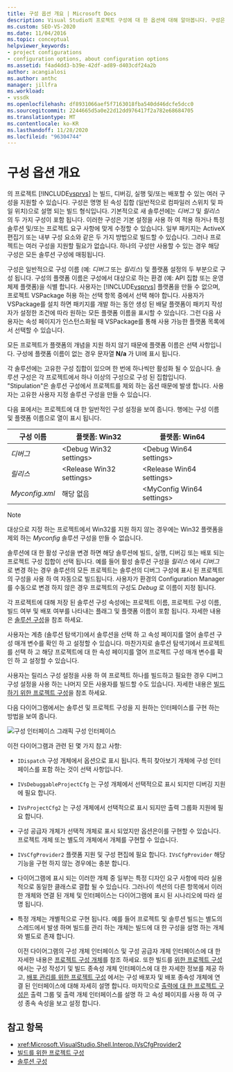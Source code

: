 ```yaml
---
title: 구성 옵션 개요 | Microsoft Docs
description: Visual Studio의 프로젝트 구성에 대 한 옵션에 대해 알아봅니다. 구성은 속성 및 파일 위치의 명명 된 집합으로 설명 되는 빌드 형식입니다.
ms.custom: SEO-VS-2020
ms.date: 11/04/2016
ms.topic: conceptual
helpviewer_keywords:
- project configurations
- configuration options, about configuration options
ms.assetid: f4ad4dd3-b39e-42df-ad89-d403cdf24a2b
author: acangialosi
ms.author: anthc
manager: jillfra
ms.workload:
- vssdk
ms.openlocfilehash: df8931066aef5f7163018fba540dd46dcfe5dcc0
ms.sourcegitcommit: 2244665d5a0e22d12dd976417f2a782e68684705
ms.translationtype: MT
ms.contentlocale: ko-KR
ms.lasthandoff: 11/28/2020
ms.locfileid: "96304744"
---
```

# <a name="configuration-options-overview"></a>구성 옵션 개요
의 프로젝트 [!INCLUDE[vsprvs](../../code-quality/includes/vsprvs_md.md)] 는 빌드, 디버깅, 실행 및/또는 배포할 수 있는 여러 구성을 지원할 수 있습니다. 구성은 명명 된 속성 집합 (일반적으로 컴파일러 스위치 및 파일 위치)으로 설명 되는 빌드 형식입니다. 기본적으로 새 솔루션에는 *디버그* 및 *릴리스* 의 두 가지 구성이 포함 됩니다. 이러한 구성은 기본 설정을 사용 하 여 적용 하거나 특정 솔루션 및/또는 프로젝트 요구 사항에 맞게 수정할 수 있습니다. 일부 패키지는 ActiveX 편집기 또는 내부 구성 요소와 같은 두 가지 방법으로 빌드할 수 있습니다. 그러나 프로젝트는 여러 구성을 지원할 필요가 없습니다. 하나의 구성만 사용할 수 있는 경우 해당 구성은 모든 솔루션 구성에 매핑됩니다.

 구성은 일반적으로 구성 이름 (예: *디버그* 또는 *릴리스*) 및 플랫폼 설정의 두 부분으로 구성 됩니다. 구성의 플랫폼 이름은 구성에서 대상으로 하는 환경 (예: API 집합 또는 운영 체제 플랫폼)을 식별 합니다. 사용자는 [!INCLUDE[vsprvs](../../code-quality/includes/vsprvs_md.md)] 플랫폼을 만들 수 없으며, 프로젝트 VSPackage 허용 하는 선택 항목 중에서 선택 해야 합니다. 사용자가 VSPackage를 설치 하면 패키지를 개발 하는 동안 생성 된 배달 플랫폼이 패키지 작성자가 설정한 조건에 따라 원하는 모든 플랫폼 이름을 표시할 수 있습니다. 그런 다음 사용자는 속성 페이지가 인스턴스화될 때 VSPackage를 통해 사용 가능한 플랫폼 목록에서 선택할 수 있습니다.

 모든 프로젝트가 플랫폼의 개념을 지원 하지 않기 때문에 플랫폼 이름은 선택 사항입니다. 구성에 플랫폼 이름이 없는 경우 문자열 **N/a** 가 UI에 표시 됩니다.

 각 솔루션에는 고유한 구성 집합이 있으며 한 번에 하나씩만 활성화 될 수 있습니다. 솔루션 구성은 각 프로젝트에서 하나 이상의 구성으로 구성 된 집합입니다. "Stipulation"은 솔루션 구성에서 프로젝트를 제외 하는 옵션 때문에 발생 합니다. 사용자는 고유한 사용자 지정 솔루션 구성을 만들 수 있습니다.

 다음 표에서는 프로젝트에 대 한 일반적인 구성 설정을 보여 줍니다. 행에는 구성 이름 및 플랫폼 이름으로 열이 표시 됩니다.

|구성 이름|플랫폼: Win32|플랫폼: Win64|
|------------------------|----------------------|----------------------|
|*디버그*|\<Debug Win32 settings>|\<Debug Win64 settings>|
|*릴리스*|\<Release Win32 settings>|\<Release Win64 settings>|
|*Myconfig.xml*|해당 없음|\<MyConfig Win64 settings>|

> [!NOTE]
> 대상으로 지정 하는 프로젝트에서 Win32를 지원 하지 않는 경우에는 Win32 플랫폼을 제외 하는 *Myconfig* 솔루션 구성을 만들 수 없습니다.

 솔루션에 대 한 활성 구성을 변경 하면 해당 솔루션에 빌드, 실행, 디버깅 또는 배포 되는 프로젝트 구성 집합이 선택 됩니다. 예를 들어 활성 솔루션 구성을 *릴리스* 에서 *디버그* 로 변경 하는 경우 솔루션의 모든 프로젝트는 솔루션의 디버그 구성에 표시 된 프로젝트의 구성을 사용 하 여 자동으로 빌드됩니다. 사용자가 환경의 Configuration Manager를 수동으로 변경 하지 않은 경우 프로젝트의 구성도 *Debug* 로 이름이 지정 됩니다.

 각 프로젝트에 대해 저장 된 솔루션 구성 속성에는 프로젝트 이름, 프로젝트 구성 이름, 빌드 여부 및 배포 여부를 나타내는 플래그 및 플랫폼 이름이 포함 됩니다. 자세한 내용은 [솔루션 구성](../../extensibility/internals/solution-configuration.md)을 참조 하세요.

 사용자는 계층 (솔루션 탐색기)에서 솔루션을 선택 하 고 속성 페이지를 열어 솔루션 구성 매개 변수를 확인 하 고 설정할 수 있습니다. 마찬가지로 솔루션 탐색기에서 프로젝트를 선택 하 고 해당 프로젝트에 대 한 속성 페이지를 열어 프로젝트 구성 매개 변수를 확인 하 고 설정할 수 있습니다.

 사용자는 릴리스 구성 설정을 사용 하 여 프로젝트 하나를 빌드하고 필요한 경우 디버그 구성 설정을 사용 하는 나머지 모든 사용자를 빌드할 수도 있습니다. 자세한 내용은 [빌드하기 위한 프로젝트 구성](../../extensibility/internals/project-configuration-for-building.md)을 참조 하세요.

 다음 다이어그램에서는 솔루션 및 프로젝트 구성을 지 원하는 인터페이스를 구현 하는 방법을 보여 줍니다.

 ![구성 인터페이스 그래픽](../../extensibility/internals/media/vsconfiginterfaces.gif "vsConfigInterfaces") 구성 인터페이스

 이전 다이어그램과 관련 된 몇 가지 참고 사항:

- `IDispatch` 구성 개체에서 옵션으로 표시 됩니다. 특히 찾아보기 개체에 구성 인터페이스를 포함 하는 것이 선택 사항입니다.

- `IVsDebuggableProjectCfg` 는 구성 개체에서 선택적으로 표시 되지만 디버깅 지원에 필요 합니다.

- `IVsProjectCfg2` 는 구성 개체에서 선택적으로 표시 되지만 출력 그룹화 지원에 필요 합니다.

- 구성 공급자 개체가 선택적 개체로 표시 되었지만 옵션은이를 구현할 수 있습니다. 프로젝트 개체 또는 별도의 개체에서 개체를 구현할 수 있습니다.

- `IVsCfgProvider2` 플랫폼 지원 및 구성 편집에 필요 합니다. `IVsCfgProvider` 해당 기능을 구현 하지 않는 경우에는 충분 합니다.

- 다이어그램에 표시 되는 이러한 개체 중 일부는 특정 디자인 요구 사항에 따라 실용적으로 동일한 클래스로 결합 될 수 있습니다. 그러나이 섹션의 다른 항목에서 이러한 개체와 연결 된 개체 및 인터페이스는 다이어그램에 표시 된 시나리오에 따라 설명 됩니다.

- 특정 개체는 개별적으로 구현 됩니다. 예를 들어 프로젝트 및 솔루션 빌드는 별도의 스레드에서 발생 하며 빌드를 관리 하는 개체는 빌드에 대 한 구성을 설명 하는 개체와 별도로 존재 합니다.

  이전 다이어그램의 구성 개체 인터페이스 및 구성 공급자 개체 인터페이스에 대 한 자세한 내용은 [프로젝트 구성 개체](../../extensibility/internals/project-configuration-object.md)를 참조 하세요. 또한 빌드를 [위한 프로젝트 구성](../../extensibility/internals/project-configuration-for-building.md) 에서는 구성 작성기 및 빌드 종속성 개체 인터페이스에 대 한 자세한 정보를 제공 하 고, [배포 관리를 위한 프로젝트 구성](../../extensibility/internals/project-configuration-for-managing-deployment.md) 에서는 구성 배포자 및 배포 종속성 개체에 연결 된 인터페이스에 대해 자세히 설명 합니다. 마지막으로 [출력에 대 한 프로젝트 구성은](../../extensibility/internals/project-configuration-for-output.md) 출력 그룹 및 출력 개체 인터페이스를 설명 하 고 속성 페이지를 사용 하 여 구성 종속 속성을 보고 설정 합니다.

## <a name="see-also"></a>참고 항목
- <xref:Microsoft.VisualStudio.Shell.Interop.IVsCfgProvider2>
- [빌드를 위한 프로젝트 구성](../../extensibility/internals/project-configuration-for-building.md)
- [솔루션 구성](../../extensibility/internals/solution-configuration.md)
